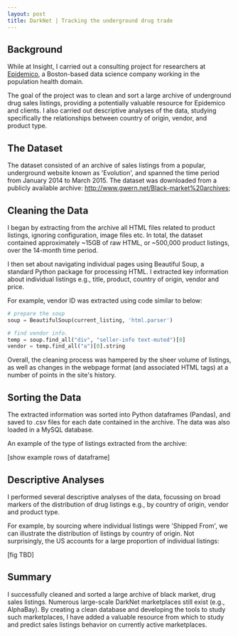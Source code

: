 ```yaml
---
layout: post
title: DarkNet | Tracking the underground drug trade
---
```


## Background

While at Insight, I carried out a consulting project for researchers at [Epidemico](http://www.epidemico.com), a Boston-based data science company working in the population health domain. 

The goal of the project was to clean and sort a large archive of underground drug sales listings, providing a potentially valuable resource for Epidemico and clients. I also carried out descriptive analyses of the data, studying specifically the relationships between country of origin, vendor, and product type.

## The Dataset

The dataset consisted of an archive of sales listings from a popular, underground website known as 'Evolution', and spanned the time period from January 2014 to March 2015. The dataset was downloaded from a publicly available archive: <http://www.gwern.net/Black-market%20archives>; 

## Cleaning the Data

I began by extracting from the archive all HTML files related to product listings, ignoring configuration, image files etc. In total, the dataset contained approximately ~15GB of raw HTML, or ~500,000 product listings, over the 14-month time period.

I then set about navigating individual pages using Beautiful Soup, a standard Python package for processing HTML. I extracted key information about individual listings e.g., title, product, country of origin, vendor and price. 

For example, vendor ID was extracted using code similar to below:

```python
# prepare the soup
soup = BeautifulSoup(current_listing, 'html.parser')

# find vendor info.
temp = soup.find_all("div", "seller-info text-muted")[0]
vendor = temp.find_all("a")[0].string
```

Overall, the cleaning process was hampered by the sheer volume of listings, as well as changes in the webpage format (and associated HTML tags) at a number of points in the site's history.

## Sorting the Data

The extracted information was sorted into Python dataframes (Pandas), and saved to .csv files for each date contained in the archive. The data was also loaded in a MySQL database.

An example of the type of listings extracted from the archive:

[show example rows of dataframe]

## Descriptive Analyses

I performed several descriptive analyses of the data, focussing on broad markers of the distribution of drug listings e.g., by country of origin, vendor and product type.

For example, by sourcing where individual listings were 'Shipped From', we can illustrate the distribution of listings by country of origin. Not surprisingly, the US accounts for a large proportion of individual listings:

[fig TBD]

## Summary
I successfully cleaned and sorted a large archive of black market, drug sales listings. Numerous large-scale DarkNet marketplaces still exist (e.g., AlphaBay). By creating a clean database and developing the tools to study such marketplaces, I have added a valuable resource from which to study and predict sales listings behavior on currently active marketplaces.
<!--more-->
